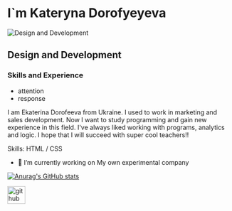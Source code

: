 # I`m Kateryna Dorofyeyeva

![Design and Development](https://arturssmirnovs.github.io/github-profile-readme-generator/images/banner.png)

## Design and Development
### Skills and Experience
* attention 
* response

I am Ekaterina Dorofeeva from Ukraine. I used to work in marketing and sales development. Now I want to study programming and gain new experience in this field. I've always liked working with programs, analytics and logic. I hope that I will succeed with super cool teachers!!

Skills: HTML / CSS

- 🔭 I’m currently working on My own experimental company 

[![Anurag's GitHub stats](https://github-readme-stats.vercel.app/api?username=KaterynaDorofyeyeva)](https://github.com/KaterynaDorofyeyeva/github-readme-stats)

[<img src='https://cdn.jsdelivr.net/npm/simple-icons@3.0.1/icons/github.svg' alt='github' height='40'>](https://github.com/KaterynaDorofyeyeva)  
